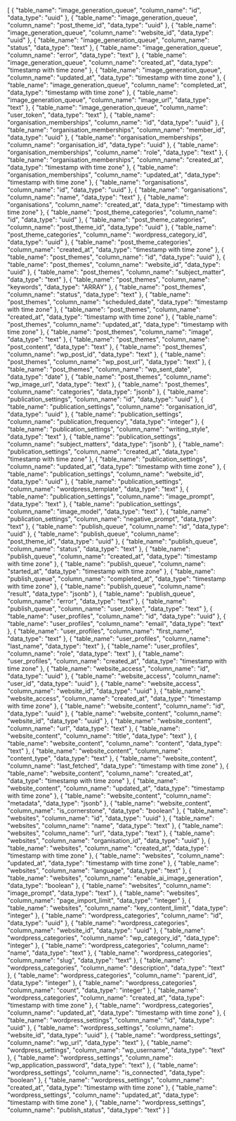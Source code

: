 [
  {
    "table_name": "image_generation_queue",
    "column_name": "id",
    "data_type": "uuid"
  },
  {
    "table_name": "image_generation_queue",
    "column_name": "post_theme_id",
    "data_type": "uuid"
  },
  {
    "table_name": "image_generation_queue",
    "column_name": "website_id",
    "data_type": "uuid"
  },
  {
    "table_name": "image_generation_queue",
    "column_name": "status",
    "data_type": "text"
  },
  {
    "table_name": "image_generation_queue",
    "column_name": "error",
    "data_type": "text"
  },
  {
    "table_name": "image_generation_queue",
    "column_name": "created_at",
    "data_type": "timestamp with time zone"
  },
  {
    "table_name": "image_generation_queue",
    "column_name": "updated_at",
    "data_type": "timestamp with time zone"
  },
  {
    "table_name": "image_generation_queue",
    "column_name": "completed_at",
    "data_type": "timestamp with time zone"
  },
  {
    "table_name": "image_generation_queue",
    "column_name": "image_url",
    "data_type": "text"
  },
  {
    "table_name": "image_generation_queue",
    "column_name": "user_token",
    "data_type": "text"
  },
  {
    "table_name": "organisation_memberships",
    "column_name": "id",
    "data_type": "uuid"
  },
  {
    "table_name": "organisation_memberships",
    "column_name": "member_id",
    "data_type": "uuid"
  },
  {
    "table_name": "organisation_memberships",
    "column_name": "organisation_id",
    "data_type": "uuid"
  },
  {
    "table_name": "organisation_memberships",
    "column_name": "role",
    "data_type": "text"
  },
  {
    "table_name": "organisation_memberships",
    "column_name": "created_at",
    "data_type": "timestamp with time zone"
  },
  {
    "table_name": "organisation_memberships",
    "column_name": "updated_at",
    "data_type": "timestamp with time zone"
  },
  {
    "table_name": "organisations",
    "column_name": "id",
    "data_type": "uuid"
  },
  {
    "table_name": "organisations",
    "column_name": "name",
    "data_type": "text"
  },
  {
    "table_name": "organisations",
    "column_name": "created_at",
    "data_type": "timestamp with time zone"
  },
  {
    "table_name": "post_theme_categories",
    "column_name": "id",
    "data_type": "uuid"
  },
  {
    "table_name": "post_theme_categories",
    "column_name": "post_theme_id",
    "data_type": "uuid"
  },
  {
    "table_name": "post_theme_categories",
    "column_name": "wordpress_category_id",
    "data_type": "uuid"
  },
  {
    "table_name": "post_theme_categories",
    "column_name": "created_at",
    "data_type": "timestamp with time zone"
  },
  {
    "table_name": "post_themes",
    "column_name": "id",
    "data_type": "uuid"
  },
  {
    "table_name": "post_themes",
    "column_name": "website_id",
    "data_type": "uuid"
  },
  {
    "table_name": "post_themes",
    "column_name": "subject_matter",
    "data_type": "text"
  },
  {
    "table_name": "post_themes",
    "column_name": "keywords",
    "data_type": "ARRAY"
  },
  {
    "table_name": "post_themes",
    "column_name": "status",
    "data_type": "text"
  },
  {
    "table_name": "post_themes",
    "column_name": "scheduled_date",
    "data_type": "timestamp with time zone"
  },
  {
    "table_name": "post_themes",
    "column_name": "created_at",
    "data_type": "timestamp with time zone"
  },
  {
    "table_name": "post_themes",
    "column_name": "updated_at",
    "data_type": "timestamp with time zone"
  },
  {
    "table_name": "post_themes",
    "column_name": "image",
    "data_type": "text"
  },
  {
    "table_name": "post_themes",
    "column_name": "post_content",
    "data_type": "text"
  },
  {
    "table_name": "post_themes",
    "column_name": "wp_post_id",
    "data_type": "text"
  },
  {
    "table_name": "post_themes",
    "column_name": "wp_post_url",
    "data_type": "text"
  },
  {
    "table_name": "post_themes",
    "column_name": "wp_sent_date",
    "data_type": "date"
  },
  {
    "table_name": "post_themes",
    "column_name": "wp_image_url",
    "data_type": "text"
  },
  {
    "table_name": "post_themes",
    "column_name": "categories",
    "data_type": "jsonb"
  },
  {
    "table_name": "publication_settings",
    "column_name": "id",
    "data_type": "uuid"
  },
  {
    "table_name": "publication_settings",
    "column_name": "organisation_id",
    "data_type": "uuid"
  },
  {
    "table_name": "publication_settings",
    "column_name": "publication_frequency",
    "data_type": "integer"
  },
  {
    "table_name": "publication_settings",
    "column_name": "writing_style",
    "data_type": "text"
  },
  {
    "table_name": "publication_settings",
    "column_name": "subject_matters",
    "data_type": "jsonb"
  },
  {
    "table_name": "publication_settings",
    "column_name": "created_at",
    "data_type": "timestamp with time zone"
  },
  {
    "table_name": "publication_settings",
    "column_name": "updated_at",
    "data_type": "timestamp with time zone"
  },
  {
    "table_name": "publication_settings",
    "column_name": "website_id",
    "data_type": "uuid"
  },
  {
    "table_name": "publication_settings",
    "column_name": "wordpress_template",
    "data_type": "text"
  },
  {
    "table_name": "publication_settings",
    "column_name": "image_prompt",
    "data_type": "text"
  },
  {
    "table_name": "publication_settings",
    "column_name": "image_model",
    "data_type": "text"
  },
  {
    "table_name": "publication_settings",
    "column_name": "negative_prompt",
    "data_type": "text"
  },
  {
    "table_name": "publish_queue",
    "column_name": "id",
    "data_type": "uuid"
  },
  {
    "table_name": "publish_queue",
    "column_name": "post_theme_id",
    "data_type": "uuid"
  },
  {
    "table_name": "publish_queue",
    "column_name": "status",
    "data_type": "text"
  },
  {
    "table_name": "publish_queue",
    "column_name": "created_at",
    "data_type": "timestamp with time zone"
  },
  {
    "table_name": "publish_queue",
    "column_name": "started_at",
    "data_type": "timestamp with time zone"
  },
  {
    "table_name": "publish_queue",
    "column_name": "completed_at",
    "data_type": "timestamp with time zone"
  },
  {
    "table_name": "publish_queue",
    "column_name": "result",
    "data_type": "jsonb"
  },
  {
    "table_name": "publish_queue",
    "column_name": "error",
    "data_type": "text"
  },
  {
    "table_name": "publish_queue",
    "column_name": "user_token",
    "data_type": "text"
  },
  {
    "table_name": "user_profiles",
    "column_name": "id",
    "data_type": "uuid"
  },
  {
    "table_name": "user_profiles",
    "column_name": "email",
    "data_type": "text"
  },
  {
    "table_name": "user_profiles",
    "column_name": "first_name",
    "data_type": "text"
  },
  {
    "table_name": "user_profiles",
    "column_name": "last_name",
    "data_type": "text"
  },
  {
    "table_name": "user_profiles",
    "column_name": "role",
    "data_type": "text"
  },
  {
    "table_name": "user_profiles",
    "column_name": "created_at",
    "data_type": "timestamp with time zone"
  },
  {
    "table_name": "website_access",
    "column_name": "id",
    "data_type": "uuid"
  },
  {
    "table_name": "website_access",
    "column_name": "user_id",
    "data_type": "uuid"
  },
  {
    "table_name": "website_access",
    "column_name": "website_id",
    "data_type": "uuid"
  },
  {
    "table_name": "website_access",
    "column_name": "created_at",
    "data_type": "timestamp with time zone"
  },
  {
    "table_name": "website_content",
    "column_name": "id",
    "data_type": "uuid"
  },
  {
    "table_name": "website_content",
    "column_name": "website_id",
    "data_type": "uuid"
  },
  {
    "table_name": "website_content",
    "column_name": "url",
    "data_type": "text"
  },
  {
    "table_name": "website_content",
    "column_name": "title",
    "data_type": "text"
  },
  {
    "table_name": "website_content",
    "column_name": "content",
    "data_type": "text"
  },
  {
    "table_name": "website_content",
    "column_name": "content_type",
    "data_type": "text"
  },
  {
    "table_name": "website_content",
    "column_name": "last_fetched",
    "data_type": "timestamp with time zone"
  },
  {
    "table_name": "website_content",
    "column_name": "created_at",
    "data_type": "timestamp with time zone"
  },
  {
    "table_name": "website_content",
    "column_name": "updated_at",
    "data_type": "timestamp with time zone"
  },
  {
    "table_name": "website_content",
    "column_name": "metadata",
    "data_type": "jsonb"
  },
  {
    "table_name": "website_content",
    "column_name": "is_cornerstone",
    "data_type": "boolean"
  },
  {
    "table_name": "websites",
    "column_name": "id",
    "data_type": "uuid"
  },
  {
    "table_name": "websites",
    "column_name": "name",
    "data_type": "text"
  },
  {
    "table_name": "websites",
    "column_name": "url",
    "data_type": "text"
  },
  {
    "table_name": "websites",
    "column_name": "organisation_id",
    "data_type": "uuid"
  },
  {
    "table_name": "websites",
    "column_name": "created_at",
    "data_type": "timestamp with time zone"
  },
  {
    "table_name": "websites",
    "column_name": "updated_at",
    "data_type": "timestamp with time zone"
  },
  {
    "table_name": "websites",
    "column_name": "language",
    "data_type": "text"
  },
  {
    "table_name": "websites",
    "column_name": "enable_ai_image_generation",
    "data_type": "boolean"
  },
  {
    "table_name": "websites",
    "column_name": "image_prompt",
    "data_type": "text"
  },
  {
    "table_name": "websites",
    "column_name": "page_import_limit",
    "data_type": "integer"
  },
  {
    "table_name": "websites",
    "column_name": "key_content_limit",
    "data_type": "integer"
  },
  {
    "table_name": "wordpress_categories",
    "column_name": "id",
    "data_type": "uuid"
  },
  {
    "table_name": "wordpress_categories",
    "column_name": "website_id",
    "data_type": "uuid"
  },
  {
    "table_name": "wordpress_categories",
    "column_name": "wp_category_id",
    "data_type": "integer"
  },
  {
    "table_name": "wordpress_categories",
    "column_name": "name",
    "data_type": "text"
  },
  {
    "table_name": "wordpress_categories",
    "column_name": "slug",
    "data_type": "text"
  },
  {
    "table_name": "wordpress_categories",
    "column_name": "description",
    "data_type": "text"
  },
  {
    "table_name": "wordpress_categories",
    "column_name": "parent_id",
    "data_type": "integer"
  },
  {
    "table_name": "wordpress_categories",
    "column_name": "count",
    "data_type": "integer"
  },
  {
    "table_name": "wordpress_categories",
    "column_name": "created_at",
    "data_type": "timestamp with time zone"
  },
  {
    "table_name": "wordpress_categories",
    "column_name": "updated_at",
    "data_type": "timestamp with time zone"
  },
  {
    "table_name": "wordpress_settings",
    "column_name": "id",
    "data_type": "uuid"
  },
  {
    "table_name": "wordpress_settings",
    "column_name": "website_id",
    "data_type": "uuid"
  },
  {
    "table_name": "wordpress_settings",
    "column_name": "wp_url",
    "data_type": "text"
  },
  {
    "table_name": "wordpress_settings",
    "column_name": "wp_username",
    "data_type": "text"
  },
  {
    "table_name": "wordpress_settings",
    "column_name": "wp_application_password",
    "data_type": "text"
  },
  {
    "table_name": "wordpress_settings",
    "column_name": "is_connected",
    "data_type": "boolean"
  },
  {
    "table_name": "wordpress_settings",
    "column_name": "created_at",
    "data_type": "timestamp with time zone"
  },
  {
    "table_name": "wordpress_settings",
    "column_name": "updated_at",
    "data_type": "timestamp with time zone"
  },
  {
    "table_name": "wordpress_settings",
    "column_name": "publish_status",
    "data_type": "text"
  }
]